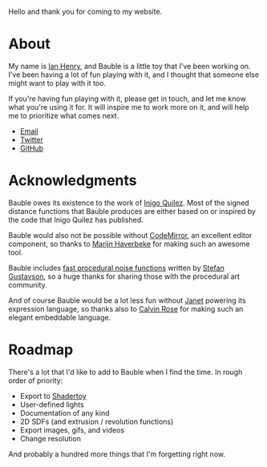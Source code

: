 Hello and thank you for coming to my website.

# About

My name is [Ian Henry](https://ianthehenry.com), and Bauble is a little toy that I've been working on. I've been having a lot of fun playing with it, and I thought that someone else might want to play with it too.

If you're having fun playing with it, please get in touch, and let me know what you're using it for. It will inspire me to work more on it, and will help me to prioritize what comes next.

- <a href="mailto:ianthehenry@gmail.com?subject=Let's talk about Bauble">Email</a>
- [Twitter](https://twitter.com/ianthehenry)
- [GitHub](https://github.com/ianthehenry/bauble/discussions)

# Acknowledgments

Bauble owes its existence to the work of [Inigo Quilez](https://iquilezles.org/articles/). Most of the signed distance functions that Bauble produces are either based on or inspired by the code that Inigo Quilez has published.

Bauble would also not be possible without [CodeMirror](https://codemirror.net/), an excellent editor component, so thanks to [Marijn Haverbeke](https://marijnhaverbeke.nl/) for making such an awesome tool.

Bauble includes [fast procedural noise functions](https://stegu.github.io/webgl-noise/webdemo/) written by [Stefan Gustavson](https://github.com/stegu), so a huge thanks for sharing those with the procedural art community.

And of course Bauble would be a lot less fun without [Janet](https://janet-lang.org/) powering its expression language, so thanks also to [Calvin Rose](https://bakpakin.com/) for making such an elegant embeddable language.

# Roadmap

There's a lot that I'd like to add to Bauble when I find the time. In rough order of priority:

- Export to [Shadertoy](https://www.shadertoy.com)
- User-defined lights
- Documentation of any kind
- 2D SDFs (and extrusion / revolution functions)
- Export images, gifs, and videos
- Change resolution

And probably a hundred more things that I'm forgetting right now.
